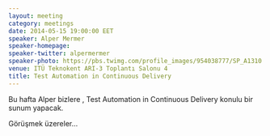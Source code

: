 ```yaml
---
layout: meeting
category: meetings
date: 2014-05-15 19:00:00 EET
speaker: Alper Mermer
speaker-homepage: 
speaker-twitter: alpermermer
speaker-photo: https://pbs.twimg.com/profile_images/954038777/SP_A1310.jpg
venue: ITÜ Teknokent ARI-3 Toplantı Salonu 4
title: Test Automation in Continuous Delivery
---
```


Bu hafta Alper bizlere , Test Automation in Continuous Delivery konulu bir sunum yapacak.

Görüşmek üzereler...
